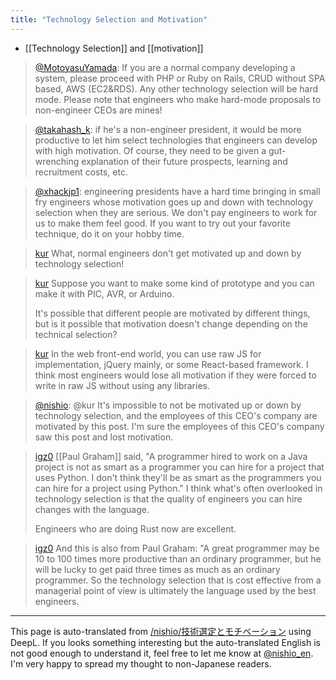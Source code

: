```yaml
---
title: "Technology Selection and Motivation"
---
```


- [[Technology Selection]] and [[motivation]]
> [@MotoyasuYamada](https://twitter.com/MotoyasuYamada/status/1687403000049156097?s=20): If you are a normal company developing a system, please proceed with PHP or Ruby on Rails, CRUD without SPA based, AWS (EC2&RDS). Any other technology selection will be hard mode. Please note that engineers who make hard-mode proposals to non-engineer CEOs are mines!

> [@takahash_k](https://twitter.com/takahash_k/status/1687639228329734144?s=20): if he's a non-engineer president, it would be more productive to let him select technologies that engineers can develop with high motivation.
> Of course, they need to be given a gut-wrenching explanation of their future prospects, learning and recruitment costs, etc.

> [@xhackjp1](https://twitter.com/xhackjp1/status/1687644686843015168?s=20): engineering presidents have a hard time bringing in small fry engineers whose motivation goes up and down with technology selection when they are serious.
> We don't pay engineers to work for us to make them feel good.
> If you want to try out your favorite technique, do it on your hobby time.

> [kur](https://twitter.com/kur/status/1687872125191999488) What, normal engineers don't get motivated up and down by technology selection!

> [kur](https://twitter.com/kur/status/1687875818163523584) Suppose you want to make some kind of prototype and you can make it with PIC, AVR, or Arduino.
>
>  It's possible that different people are motivated by different things, but is it possible that motivation doesn't change depending on the technical selection?

> [kur](https://twitter.com/kur/status/1687877393837670400) In the web front-end world, you can use raw JS for implementation, jQuery mainly, or some React-based framework. I think most engineers would lose all motivation if they were forced to write in raw JS without using any libraries.

> [@nishio](https://twitter.com/nishio/status/1687882266478022656?s=20): @kur It's impossible to not be motivated up or down by technology selection, and the employees of this CEO's company are motivated by this post. I'm sure the employees of this CEO's company saw this post and lost motivation.

> [igz0](https://twitter.com/igz0/status/1687776324688269313) [[Paul Graham]] said, "A programmer hired to work on a Java project is not as smart as a programmer you can hire for a project that uses Python. I don't think they'll be as smart as the programmers you can hire for a project using Python." I think what's often overlooked in technology selection is that the quality of engineers you can hire changes with the language.
>
>  Engineers who are doing Rust now are excellent.

> [igz0](https://twitter.com/igz0/status/1687777022620446721) And this is also from Paul Graham: "A great programmer may be 10 to 100 times more productive than an ordinary programmer, but he will be lucky to get paid three times as much as an ordinary programmer. So the technology selection that is cost effective from a managerial point of view is ultimately the language used by the best engineers.


---
This page is auto-translated from [/nishio/技術選定とモチベーション](https://scrapbox.io/nishio/技術選定とモチベーション) using DeepL. If you looks something interesting but the auto-translated English is not good enough to understand it, feel free to let me know at [@nishio_en](https://twitter.com/nishio_en). I'm very happy to spread my thought to non-Japanese readers.
